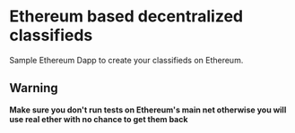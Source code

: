 # Ethereum based decentralized classifieds

Sample Ethereum Dapp to create your classifieds on Ethereum.


## Warning
**Make sure you don't run tests on Ethereum's main net otherwise you will use real ether with no chance to get them back**

